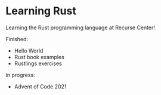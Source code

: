 # Learning Rust
Learning the Rust programming language at Recurse Center!

Finished:
- Hello World
- Rust book examples
- Rustlings exercises

In progress:
- Advent of Code 2021
